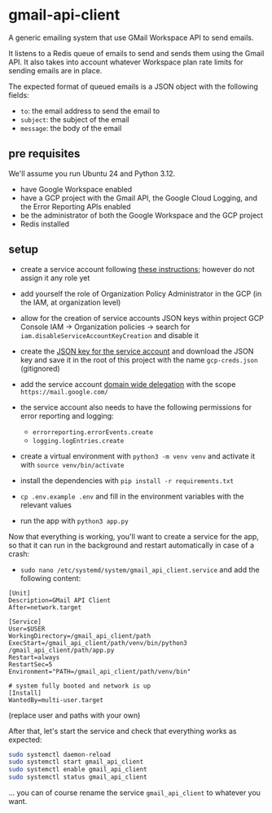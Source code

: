 # gmail-api-client

A generic emailing system that use GMail Workspace API to send emails.

It listens to a Redis queue of emails to send and sends them using the Gmail API. It also takes into account whatever Workspace plan rate limits for sending emails are in place.

The expected format of queued emails is a JSON object with the following fields:

- `to`: the email address to send the email to
- `subject`: the subject of the email
- `message`: the body of the email

## pre requisites

We'll assume you run Ubuntu 24 and Python 3.12.

- have Google Workspace enabled
- have a GCP project with the Gmail API, the Google Cloud Logging, and the Error Reporting APIs enabled
- be the administrator of both the Google Workspace and the GCP project
- Redis installed

## setup

- create a service account following [these instructions](https://developers.google.com/workspace/guides/create-credentials?authuser=1#service-account); however do not assign it any role yet
- add yourself the role of Organization Policy Administrator in the GCP (in the IAM, at organization level)
- allow for the creation of service accounts JSON keys within project GCP Console IAM -> Organization policies -> search for `iam.disableServiceAccountKeyCreation` and disable it
- create the [JSON key for the service account](https://developers.google.com/workspace/guides/create-credentials?authuser=1#create_credentials_for_a_service_account) and download the JSON key and save it in the root of this project with the name `gcp-creds.json` (gitignored)
- add the service account [domain wide delegation](https://developers.google.com/workspace/guides/create-credentials?authuser=1#optional_set_up_domain-wide_delegation_for_a_service_account) with the scope `https://mail.google.com/`
- the service account also needs to have the following permissions for error reporting and logging:

  - `errorreporting.errorEvents.create`
  - `logging.logEntries.create`

- create a virtual environment with `python3 -m venv venv` and activate it with `source venv/bin/activate`
- install the dependencies with `pip install -r requirements.txt`
- `cp .env.example .env` and fill in the environment variables with the relevant values
- run the app with `python3 app.py`

Now that everything is working, you'll want to create a service for the app, so that it can run in the background and restart automatically in case of a crash:

- `sudo nano /etc/systemd/system/gmail_api_client.service` and add the following content:

```
[Unit]
Description=GMail API Client
After=network.target

[Service]
User=$USER
WorkingDirectory=/gmail_api_client/path
ExecStart=/gmail_api_client/path/venv/bin/python3 /gmail_api_client/path/app.py
Restart=always
RestartSec=5
Environment="PATH=/gmail_api_client/path/venv/bin"

# system fully booted and network is up
[Install]
WantedBy=multi-user.target
```

(replace user and paths with your own)

After that, let's start the service and check that everything works as expected:

```bash
sudo systemctl daemon-reload
sudo systemctl start gmail_api_client
sudo systemctl enable gmail_api_client
sudo systemctl status gmail_api_client
```

... you can of course rename the service `gmail_api_client` to whatever you want.